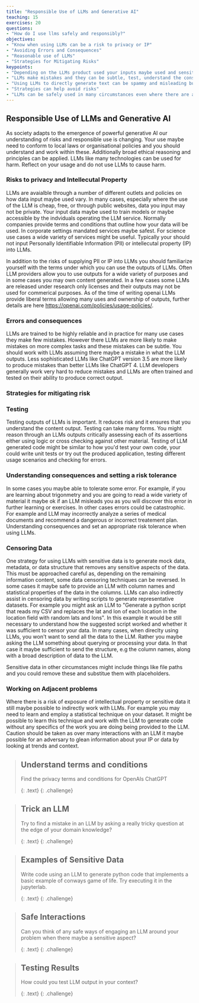 ```yaml
---
title: "Responsible Use of LLMs and Generative AI"
teaching: 15
exercises: 20
questions:
- "How do I use llms safely and responsibly?"
objectives:
- "Know when using LLMs can be a risk to privacy or IP"
- "Avoiding Errors and Consequences"
- "Reasonable use of LLMs" 
- "Strategies for Mitigating Risks" 
keypoints:
- "Depending on the LLMs product used your inputs maybe used and sensitive data maybe exposed"
- "LLMs make mistakes and they can be subtle, test, understand the consequences of a mistake"
- "Using LLMs to directly generate text can be spammy and misleading but some such uses maybe appropriate"
- "Strategies can help avoid risks"
- "LLMs can be safely used in many circumstances even where there are adjacent risks"
---
```


## Responsible Use of LLMs and Generative AI

As society adapts to the emergence of powerful generative AI our understanding of risks and responsible use is changing. Your use maybe need to conform to local laws or organisational policies and you should understand and work within these. Additionally broad ethical reasoning and principles can be applied. LLMs like many technologies can be used for harm. Reflect on your usage and do not use LLMs to cause harm.

### Risks to privacy and Intellecutal Property

LLMs are avaialble through a number of different outlets and policies on how data input maybe used vary. In many cases, especially where the use of the LLM is cheap, free, or through public websites, data you input may not be private. Your input data maybe used to train models or maybe accessible by the indviduals operating the LLM service. Normally companies provide terms and conditions that outline how your data will be used. In corporate settings mandated services maybe safest. For science use cases a wide variety of services might be useful. Typically your should not input Personally Identifiable Information (PII) or intellecutal property (IP) into LLMs.

In addition to the risks of supplying PII or IP into LLMs you should familiarize yourself with the terms under which you can use the outputs of LLMs. Often LLM providers allow you to use outputs for a wide variety of purposes and in some cases you may own content generated. In a few cases some LLMs are released under research only licenses and their outputs may not be used for commerical purposes. As of the time of writing openai LLMs provide liberal terms allowing many uses and ownership of outputs, further details are here https://openai.com/policies/usage-policies/. 

### Errors and consequences  

LLMs are trained to be highly reliable and in practice for many use cases they make few mistakes. However there LLMs are more likely to make mistakes on more complex tasks and these mistakes can be subtle. You should work with LLMs assuming there maybe a mistake in what the LLM outputs. Less sophisticated LLMs like ChatGPT version 3.5 are more likely to produce mistakes than better LLMs like ChatGPT 4. LLM developers generally work very hard to reduce mistakes and LLMs are often trained and tested on their ability to produce correct output.

### Strategies for mitigating risk

### Testing

Testing outputs of LLMs is important. It reduces risk and it ensures that you understand the content output. Testing can take many forms. You might reason through an LLMs outputs critically assessing each of its assertions either using logic or cross checking against other material. Testing of LLM generated code might be similar to how you'd test your own code, your could write unit tests or try out the produced application, testing different usage scenarios and checking for errors.  

### Understanding consequences and setting a risk tolerance

In some cases you maybe able to tolerate some error. For example, if you are learning about trigonmetry and you are going to read a wide variety of material it maybe ok if an LLM misleads you as you will discover this error in further learning or exercises. In other cases errors could be catastrophic. For example and LLM may incorrectly analyze a series of medical documents and recommend a dangerous or incorrect treatement plan. Understanding consequences and set an appropriate risk tolerance when using LLMs.

### Censoring Data

One strategy for using LLMs with sensitive data is to generate mock data, metadata, or data structure that removes any sensitive aspects of the data. This must be approached careful as, depending on the remaining information content, some data censoring techniques can be reversed. In some cases it maybe safe to provide an LLM with column names and statistical properties of the data in the columns. LLMs can also indirectly assist in censoring data by writing scripts to generate representative datasets. For example you might ask an LLM to "Generate a python script that reads my CSV and replaces the lat and lon of each location in the location field with random lats and lons". In this example it would be still necessary to understand how the suggested script worked and whether it was sufficient to censor your data. In many cases, when direclty using LLMs, you won't want to send all the data to the LLM. Rather you maybe asking the LLM something about querying or processing your data. In that case it maybe sufficient to send the structure, e.g the column names, along with a broad description of data to the LLM.

Sensitive data in other circumstances might include things like file paths and you could remove these and substitue them with placeholders.  

### Working on Adjacent problems

Where there is a risk of exposure of intellectual property or sensitive data it still maybe possible to indirectly work with LLMs. For example you may need to learn and employ a statistical technique on your dataset. It might be possible to learn this technique and work with the LLM to generate code without any specifics of the work you are doing being provided to the LLM. Caution should be taken as over many interactions with an LLM it maybe possible for an adversary to glean information about your IP or data by looking at trends and context.  

> ## Understand terms and conditions 
>  
> Find the privacy terms and conditions for OpenAIs ChatGPT 
> 
> {: .text}
{: .challenge}


> ## Trick an LLM 
>  
>  Try to find a mistake in an LLM by asking a really tricky question at the edge of your domain knowledge?
> 
> {: .text}
{: .challenge}

> ## Examples of Sensitive Data
>  
> Write code using an LLM to generate python code that implements a basic example of conways game of life. Try executing it in the jupyterlab.
> 
> {: .text}
{: .challenge}


> ## Safe Interactions
>
>  Can you think of any safe ways of engaging an LLM around your problem when there maybe a sensitive aspect?
> 
> {: .text}
{: .challenge}

> ## Testing Results
>
> How could you test LLM output in your context?
> 
> {: .text}
{: .challenge}
